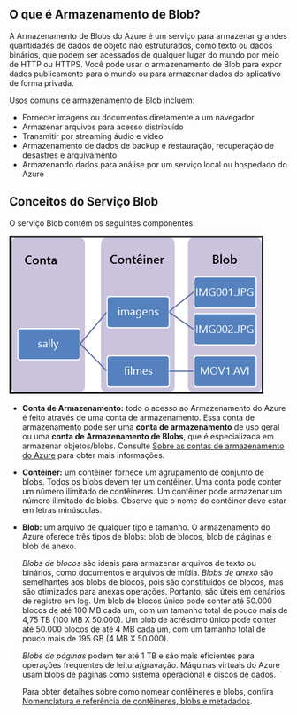 ## <a name="what-is-blob-storage"></a>O que é Armazenamento de Blob?
A Armazenamento de Blobs do Azure é um serviço para armazenar grandes quantidades de dados de objeto não estruturados, como texto ou dados binários, que podem ser acessados de qualquer lugar do mundo por meio de HTTP ou HTTPS. Você pode usar o armazenamento de Blob para expor dados publicamente para o mundo ou para armazenar dados do aplicativo de forma privada.

Usos comuns de armazenamento de Blob incluem:

* Fornecer imagens ou documentos diretamente a um navegador
* Armazenar arquivos para acesso distribuído
* Transmitir por streaming áudio e vídeo
* Armazenamento de dados de backup e restauração, recuperação de desastres e arquivamento
* Armazenando dados para análise por um serviço local ou hospedado do Azure

## <a name="blob-service-concepts"></a>Conceitos do Serviço Blob
O serviço Blob contém os seguintes componentes:

![Arquitetura de blob](./media/storage-blob-concepts-include/blob1.png)

* **Conta de Armazenamento:** todo o acesso ao Armazenamento do Azure é feito através de uma conta de armazenamento. Essa conta de armazenamento pode ser uma **conta de armazenamento** de uso geral ou uma **conta de Armazenamento de Blobs**, que é especializada em armazenar objetos/blobs. Consulte [Sobre as contas de armazenamento do Azure](../articles/storage/storage-create-storage-account.md) para obter mais informações.
* **Contêiner:** um contêiner fornece um agrupamento de conjunto de blobs. Todos os blobs devem ter um contêiner. Uma conta pode conter um número ilimitado de contêineres. Um contêiner pode armazenar um número ilimitado de blobs. Observe que o nome do contêiner deve estar em letras minúsculas.
* **Blob:** um arquivo de qualquer tipo e tamanho. O armazenamento do Azure oferece três tipos de blobs: blob de blocos, blob de páginas e blob de anexo.
  
    *Blobs de blocos* são ideais para armazenar arquivos de texto ou binários, como documentos e arquivos de mídia. *Blobs de anexo* são semelhantes aos blobs de blocos, pois são constituídos de blocos, mas são otimizados para anexas operações. Portanto, são úteis em cenários de registro em log. Um blob de blocos único pode conter até 50.000 blocos de até 100 MB cada um, com um tamanho total de pouco mais de 4,75 TB (100 MB X 50.000). Um blob de acréscimo único pode conter até 50.000 blocos de até 4 MB cada um, com um tamanho total de pouco mais de 195 GB (4 MB X 50.000).
  
    *Blobs de páginas* podem ter até 1 TB e são mais eficientes para operações frequentes de leitura/gravação. Máquinas virtuais do Azure usam blobs de páginas como sistema operacional e discos de dados.
  
    Para obter detalhes sobre como nomear contêineres e blobs, confira [Nomenclatura e referência de contêineres, blobs e metadados](/rest/api/storageservices/fileservices/Naming-and-Referencing-Containers--Blobs--and-Metadata).

